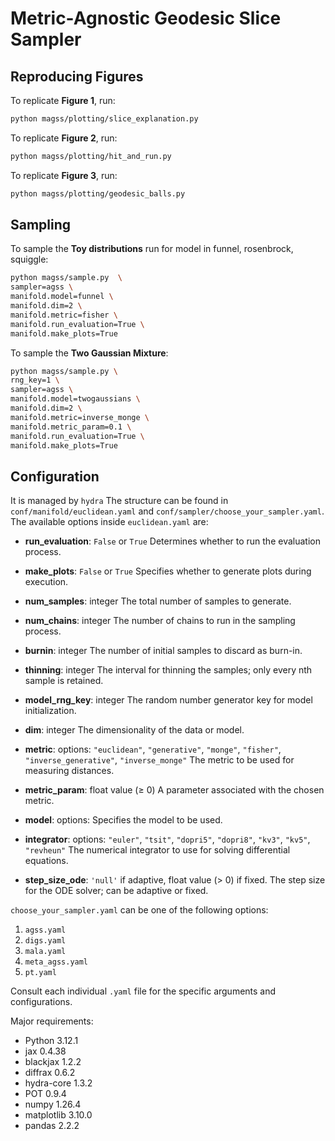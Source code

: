 # Metric-Agnostic Geodesic Slice Sampler

## Reproducing Figures

To replicate **Figure 1**, run:
```bash
python magss/plotting/slice_explanation.py
```

To replicate **Figure 2**, run:
```bash
python magss/plotting/hit_and_run.py
```

To replicate **Figure 3**, run:
```bash
python magss/plotting/geodesic_balls.py
```


## Sampling
To sample the **Toy distributions** run for model in funnel, rosenbrock, squiggle:
```bash
python magss/sample.py  \
sampler=agss \
manifold.model=funnel \
manifold.dim=2 \
manifold.metric=fisher \
manifold.run_evaluation=True \
manifold.make_plots=True
```

To sample the **Two Gaussian Mixture**:
```bash
python magss/sample.py \
rng_key=1 \
sampler=agss \
manifold.model=twogaussians \
manifold.dim=2 \
manifold.metric=inverse_monge \
manifold.metric_param=0.1 \
manifold.run_evaluation=True \
manifold.make_plots=True
```

## Configuration

It is managed by `hydra`
The structure can be found in `conf/manifold/euclidean.yaml` and `conf/sampler/choose_your_sampler.yaml`. The available options inside `euclidean.yaml` are:

- **run_evaluation**: `False` or `True`
  Determines whether to run the evaluation process.

- **make_plots**: `False` or `True`
  Specifies whether to generate plots during execution.

- **num_samples**: integer
  The total number of samples to generate.

- **num_chains**: integer
  The number of chains to run in the sampling process.

- **burnin**: integer
  The number of initial samples to discard as burn-in.

- **thinning**: integer
  The interval for thinning the samples; only every nth sample is retained.

- **model_rng_key**: integer
  The random number generator key for model initialization.

- **dim**: integer
  The dimensionality of the data or model.

- **metric**: options: `"euclidean"`, `"generative"`, `"monge"`, `"fisher"`, `"inverse_generative"`, `"inverse_monge"`
  The metric to be used for measuring distances.

- **metric_param**: float value (≥ 0)
  A parameter associated with the chosen metric.

- **model**: options:
  Specifies the model to be used.

- **integrator**: options: `"euler"`, `"tsit"`, `"dopri5"`, `"dopri8"`, `"kv3"`, `"kv5"`, `"revheun"`
  The numerical integrator to use for solving differential equations.

- **step_size_ode**: `'null'` if adaptive, float value (> 0) if fixed.
  The step size for the ODE solver; can be adaptive or fixed.

`choose_your_sampler.yaml` can be one of the following options:

1. `agss.yaml`
2. `digs.yaml`
3. `mala.yaml`
4. `meta_agss.yaml`
5. `pt.yaml`

Consult each individual `.yaml` file for the specific arguments and configurations.





Major requirements:
 - Python 3.12.1
 - jax                     0.4.38
 - blackjax                1.2.2
 - diffrax                 0.6.2
 - hydra-core              1.3.2
 - POT                     0.9.4
 - numpy                   1.26.4
 - matplotlib              3.10.0
 - pandas                  2.2.2